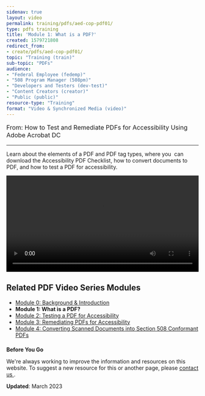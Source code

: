 ```yaml
---
sidenav: true
layout: video
permalink: training/pdfs/aed-cop-pdf01/
type: pdfs training
title: 'Module 1: What is a PDF?'
created: 1579721808
redirect_from:
- create/pdfs/aed-cop-pdf01/
topic: "Training (train)"
sub-topic: "PDFs"
audience:
- "Federal Employee (fedemp)"
- "508 Program Manager (508pm)"
- "Developers and Testers (dev-test)"
- "Content Creators (creator)"
- "Public (public)"
resource-type: "Training"
format: "Video & Synchronized Media (video)"
---
```


[comment]: <> (# Module 1: What is a PDF?)

<p style="font-size:115%">
  From: How to Test and Remediate PDFs for Accessibility Using Adobe Acrobat DC
</p>

* * *

Learn about the elements of a PDF and PDF tag types, where you &nbsp;can download the Accessibility PDF Checklist, how to convert documents to PDF, and how to test a PDF for accessibility.

<video controls="controls" data-vscid="3qesx4ovd" style="width:100%"><source src="https://assets.section508.gov/files/aed-cop-pdf-m01.mp4" type="video/mp4" /></video>

## Related PDF Video Series Modules

  * [Module 0: Background & Introduction][0]
  * **Module 1: What is a PDF?**
  * [Module 2: Testing a PDF for Accessibility][2]
  * [Module 3: Remediating PDFs for Accessibility][3]
  * [Module 4: Converting Scanned Documents into Section 508 Conformant PDFs][4]

<div class="border-base radius-lg border-1px" style="margin-top: 1.5em;">
<div class="padding-1">
<p class="text-large"><strong>Before You Go</strong></p>
<p>We're always working to improve the information and resources on this website. To suggest a new resource for this or another page, please <a href="mailto:section.508@gsa.gov">contact us
</a>.</p>
</div>
</div>

**Updated**: March 2023

 [0]: {{site.baseurl}}/training/pdfs/aed-cop-pdf00/
 [1]: {{site.baseurl}}/training/pdfs/aed-cop-pdf01/
 [2]: {{site.baseurl}}/training/pdfs/aed-cop-pdf02/
 [3]: {{site.baseurl}}/training/pdfs/aed-cop-pdf03/
 [4]: {{site.baseurl}}/training/pdfs/aed-cop-pdf04/